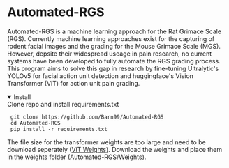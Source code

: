 # Automated-RGS
Automated-RGS is a machine learning approach for the Rat Grimace Scale (RGS). Currently machine learning approaches exist for the capturing of rodent facial images and the grading for the Mouse Grimace Scale (MGS). However, depsite their widespread useage in pain research, no current systems have been developed to fully automate the RGS grading process. This program aims to solve this gap in research by fine-tuning Ultralytic's YOLOv5 for facial action unit detection and huggingface's Vision Transformer (ViT) for action unit pain grading.

<details open>
<summary>Install</summary>
Clone repo and install requirements.txt
  
```
 git clone https://github.com/Barn99/Automated-RGS
 cd Automated-RGS
 pip install -r requirements.txt
```

The file size for the transformer weights are too large and need to be download seperately ([ViT Weights](https://drive.google.com/drive/folders/1Cl_5GyouX7sDLv1NUKuq_YxrrQRQMYKn?usp=sharing/)). Download the weights and place them in the weights folder (Automated-RGS/Weights).
 

